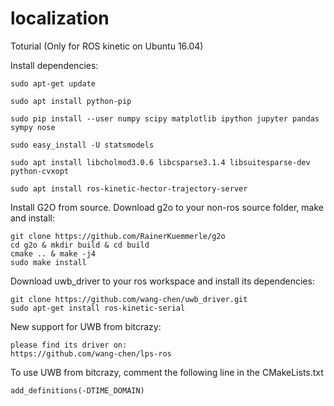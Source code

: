 # localization
Toturial (Only for ROS kinetic on Ubuntu 16.04)

Install dependencies:

    sudo apt-get update

    sudo apt install python-pip

    sudo pip install --user numpy scipy matplotlib ipython jupyter pandas sympy nose
    
    sudo easy_install -U statsmodels

    sudo apt install libcholmod3.0.6 libcsparse3.1.4 libsuitesparse-dev python-cvxopt 
    
    sudo apt install ros-kinetic-hector-trajectory-server
    
Install G2O from source. Download g2o to your non-ros source folder, make and install:
  
    git clone https://github.com/RainerKuemmerle/g2o
    cd g2o & mkdir build & cd build
    cmake .. & make -j4
    sudo make install
 
Download uwb_driver to your ros workspace and install its dependencies:

    git clone https://github.com/wang-chen/uwb_driver.git
    sudo apt-get install ros-kinetic-serial

New support for UWB from bitcrazy:

    please find its driver on:
    https://github.com/wang-chen/lps-ros
    
To use UWB from bitcrazy, comment the following line in the CMakeLists.txt

    add_definitions(-DTIME_DOMAIN)

